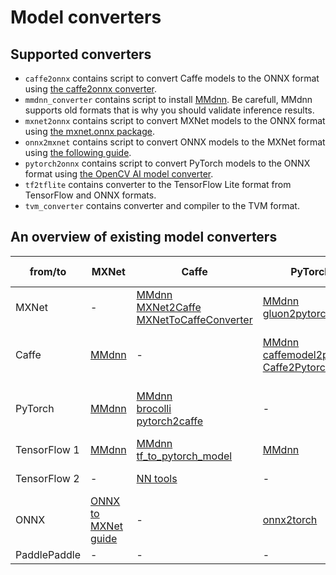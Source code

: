 # Model converters

## Supported converters

- `caffe2onnx` contains script to convert Caffe models to the ONNX format
  using [the caffe2onnx converter][caffe2onnx-2].
- `mmdnn_converter` contains script to install [MMdnn][mmdnn]. Be carefull,
  MMdnn supports old formats that is why you should validate inference results.
- `mxnet2onnx` contains script to convert MXNet models to the ONNX format
  using [the mxnet.onnx package][mxnet2onnx].
- `onnx2mxnet` contains script to convert ONNX models to the MXNet format
  using [the following guide][onnx2mxnet-guide].
- `pytorch2onnx` contains script to convert PyTorch models to the ONNX format
  using [the OpenCV AI model converter][opencv-ai-model_converter].
- `tf2tflite` contains converter to the TensorFlow Lite
  format from TensorFlow and ONNX formats.
- `tvm_converter` contains converter and compiler
  to the TVM format.

## An overview of existing model converters

| from/to | MXNet | Caffe | PyTorch | TensorFlow 1 | TensorFlow 2 | ONNX | PaddlePaddle |
|-|-|-|-|-|-|-|-|
| MXNet   |-| [MMdnn][mmdnn]<br> [MXNet2Caffe][mxnet2caffe]<br> [MXNetToCaffeConverter][mxnettocaffeconverter] | [MMdnn][mmdnn]<br>[gluon2pytorch][gluon2pytorch]| [MMdnn][mmdnn] (through ONNX) |-| [MMdnn][mmdnn]<br> [mxnet.onnx][mxnet2onnx] |-|
| Caffe   | [MMdnn][mmdnn] |-| [MMdnn][mmdnn]<br> [caffemodel2pytorch][caffemodel2pytorch]<br> [Caffe2Pytorch][Caffe2Pytorch] | [MMdnn][mmdnn] | [NN tools][nn_tools]<br> [caffe-tensorflow][caffe-tensorflow] | [MMdnn][mmdnn] <br>[caffe2onnx][caffe2onnx-1]<br> [caffe-onnx][caffe-onnx]<br> [caffe2onnx][caffe2onnx-2] | [X2Paddle][X2Paddle] |
| PyTorch | [MMdnn][mmdnn] | [MMdnn][mmdnn]<br> [brocolli][brocolli]<br> [pytorch2caffe][pytorch2caffe] |-| [MMdnn][mmdnn] | [pytorch2keras][pytorch2keras]<br> [pytorch-tf][pytorch-tf] | [OpenCV AI (model converter)][opencv-ai-model_converter]<br> [brocolli][brocolli] | [paddle-cppt][paddle-cppt] |
| TensorFlow 1 | [MMdnn][mmdnn] | [MMdnn][mmdnn]<br> [tf_to_pytorch_model][tf_to_pytorch_model] | [MMdnn][mmdnn] |-| [TensorFlow Guide][tf-guide] | [tensorflow-onnx][tensorflow-onnx] |-|
| TensorFlow 2 |-| [NN tools][nn_tools] |-|-|-| [tensorflow-onnx][tensorflow-onnx] | [X2Paddle][X2Paddle] |
| ONNX     | [ONNX to MXNet guide][onnx2mxnet-guide] |-| [onnx2torch][onnx2torch] | [onnx-tensorflow][onnx-tensorflow] | [ONNX to TensorFlow2 Guide][onnx-tf]|-| [X2Paddle][X2Paddle] |
| PaddlePaddle |-|-|-|-|-| [Paddle2ONNX][Paddle2ONNX] |-|


<!-- LINKS -->
[mmdnn]: https://github.com/microsoft/MMdnn
[mxnet2caffe]: https://github.com/cypw/MXNet2Caffe
[mxnettocaffeconverter]: https://github.com/pertusa/MXNetToCaffeConverter
[gluon2pytorch]: https://github.com/gmalivenko/gluon2pytorch
[mxnet2onnx]: https://github.com/apache/mxnet/blob/master/python/mxnet/onnx
[caffemodel2pytorch]: https://github.com/vadimkantorov/caffemodel2pytorch
[Caffe2Pytorch]: https://github.com/penguinnnnn/Caffe2Pytorch
[nn_tools]: https://github.com/hahnyuan/nn_tools
[caffe-tensorflow]: https://github.com/ethereon/caffe-tensorflow
[caffe2onnx-1]: https://github.com/inisis/caffe2onnx
[caffe-onnx]: https://github.com/htshinichi/caffe-onnx
[caffe2onnx-2]: https://github.com/asiryan/caffe2onnx
[X2Paddle]: https://github.com/PaddlePaddle/X2Paddle
[brocolli]: https://github.com/inisis/brocolli/tree/master
[pytorch2caffe]: https://github.com/woodsgao/pytorch2caffe
[tf_to_pytorch_model]: https://github.com/ylhz/tf_to_pytorch_model
[tensorflow-onnx]: https://github.com/onnx/tensorflow-onnx
[onnx2torch]: https://github.com/ENOT-AutoDL/onnx2torch
[pytorch2keras]: https://github.com/gmalivenko/pytorch2keras
[pytorch-tf]: https://github.com/leonidk/pytorch-tf
[tf-guide]: https://www.tensorflow.org/guide/migrate/upgrade?hl=ru
[opencv-ai-model_converter]: https://github.com/opencv-ai/model_converter
[paddle-cppt]: https://github.com/wj-Mcat/paddle-cppt?ysclid=lnut6o3o6v87337456
[onnx2mxnet-guide]: https://mxnet.apache.org/versions/1.7/api/python/docs/tutorials/packages/onnx/inference_on_onnx_model.html
[onnx-tensorflow]: https://github.com/onnx/onnx-tensorflow
[onnx-tf]: https://lindevs.com/convert-onnx-format-to-tensorflow-2-model
[Paddle2ONNX]: https://github.com/PaddlePaddle/Paddle2ONNX
